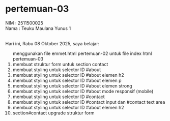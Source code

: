 # pertemuan-03

NIM : 2511500025 <br>
Nama : Teuku Maulana Yunus 1 <br><br>

Hari ini, Rabu 08 Oktober 2025, saya belajar:
<ol
    <li>menggunakan file emmet.html pertemuan-02 untuk file index html pertemuan-03</li>
    <li>membuat struktur form untuk section contact</li>
    <li>membuat styling untuk selector ID #about</li>
    <li>membuat styling untuk selector ID #about elemen h2</li>
    <li>membuat styling untuk selector ID #about elemen p </li>
    <li>membuat styling untuk selector ID #about elemen strong</li>
    <li>membuat styling untuk selector ID #about mode responsif (mobile)</li>
    <li>membuat styling untuk selector ID #contact</li>
    <li>membuat styling untuk selector ID #contact input dan #contact text area</li>
    <li>membuat styling untuk selector ID #about elemen h2 </li>
    <li>section#contact upgrade struktur form</li>
    </ol>

<style>
        #contact {
            background-color: #a0d8e8;
            border-radius: 15px;
            padding: 30px;
            max-width: 750px;
            margin: 50px auto;
            box-shadow: 0 8px 15px rgba(0, 0, 0, 0.15);
            border: 2px solid #86c4d8;
        }


        #contact h2 {
            color: #19586b;
            border-bottom: 3px solid #4a86e8;
            padding-bottom: 12px;
            margin-top: 0;
            margin-bottom: 30px;
            font-size: 2rem;
            font-weight: 800;
            text-align: center;
        }

        #contact label {
            display: flex;
            justify-content: flex-start;
            align-items: flex-start;
            margin: 0;
            padding: 6px 0;
            border-bottom: 1px solid #e6e6e6;
        }

        #contact label>span {
            min-width: 180px;
            color: #003366;
            font-weight: 600;
            text-align: right;
            padding-right: 16px;
            flex-shrink: 0;
        }

        #contact input,
        #contact textarea {
            flex: 1;
            border: 1px solid #ccc;
            border-radius: 6px;
            padding: 8px;
            color: #000;
            font-weight: normal;
            margin: 0;
            box-sizing: border-box;
        }

        #contact button {
            margin-top: 10px;
            display: inline-block;
            padding: 10px 24px;
            font-size: 16px;
            border-radius: 6px;
            cursor: pointer;
            border: none;
            transition: all 0.3s ease;
            margin-right: 8px;
        }
    </style>